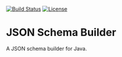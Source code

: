 [![Build Status](https://travis-ci.org/mauriciotogneri/json-schema.svg?branch=master)](https://travis-ci.org/mauriciotogneri/json-schema)
[![License](https://img.shields.io/badge/license-MIT-green.svg)](https://github.com/mauriciotogneri/json-schema/blob/master/LICENSE.txt)

# JSON Schema Builder

A JSON schema builder for Java.